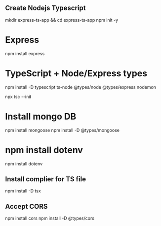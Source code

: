 ## Create Nodejs Typescript

mkdir express-ts-app && cd express-ts-app
npm init -y

# Express
npm install express

# TypeScript + Node/Express types
npm install -D typescript ts-node @types/node @types/express nodemon

npx tsc --init

# Install mongo DB
npm install mongoose
npm install -D @types/mongoose

# npm install dotenv

npm install dotenv

## Install complier for TS file
npm install -D tsx

## Accept CORS
npm install cors
npm install -D @types/cors

